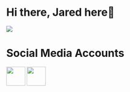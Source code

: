 # Hi there, Jared here👋

<img src="https://i.pinimg.com/originals/a8/09/94/a8099418b2137e113c808fff5df2dc2a.gif?raw=true">

# Social Media Accounts
<a href="https://www.facebook.com/share/16zz6DawW2/?mibextid=wwXIfr" target="blank" ><img src="https://i.pinimg.com/736x/38/17/63/38176372008af40fec8a46aeae0328d4.jpg?raw=true" height="50" widht="50"></a>
<a href="www.tiktok.com/@fkredxix3" target="blank" ><img src="https://i.pinimg.com/1200x/91/91/e2/9191e234f0af08ba327eef749cd97532.jpg?raw=true" height="50" widht="50"></a>


